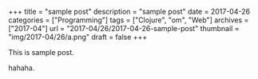+++
title = "sample post"
description = "sample post"
date = 2017-04-26
categories = ["Programming"]
tags = ["Clojure", "om", "Web"]
archives = ["2017-04"]
url = "2017-04/26/2017-04-26-sample-post"
thumbnail = "img/2017-04/26/a.png"
draft = false
+++

This is sample post.

<!--more-->

hahaha.

